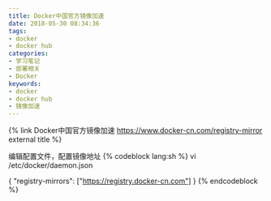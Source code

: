 ```yaml
---
title: Docker中国官方镜像加速
date: 2018-05-30 08:34:36
tags:
- docker
- docker hub
categories:
- 学习笔记
- 部署相关
- Docker
keywords:
- docker
- docker hub
- 镜像加速
---
```


{% link Docker中国官方镜像加速 https://www.docker-cn.com/registry-mirror external title  %}

编辑配置文件，配置镜像地址
{% codeblock lang:sh %}
vi /etc/docker/daemon.json

{
    "registry-mirrors": ["https://registry.docker-cn.com"]
}
{% endcodeblock %}
